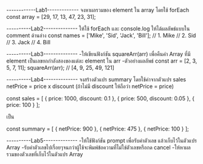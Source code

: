 ------------Lab1-------------
จงหาผลรวมของ element ใน array โดยใช้ forEach
const array = [29, 17, 13, 47, 23, 31];


----------Lab2--------------
ให้ใช้ forEach และ console.log ให้ได้ผลลัพธ์แบบใน comment ด้านล่าง
const names = ['Mike', 'Sid', 'Jack', 'Bill'];
// 1. Mike
// 2. Sid
// 3. Jack
// 4. Bill

----------Lab3--------------
-ให้เขียนฟังก์ชัน squareArr(arr) เพื่อคืนค่า Array ที่มี element เป็นเลขยกกำลังสองของแต่ละ element ใน arr
-ตัวอย่างผลลัพธ์
const arr = [2, 3, 5, 7, 11];
squareArr(arr); // [4, 9, 25, 49, 121]

----------Lab4--------------
จงสร้างตัวแปร summary โดยใช้ค่าจากตัวแปร sales
netPrice = price x discount (ถ้าไม่มี discount ให้ถือว่า netPrice = price)

const sales = [
  { price: 1000, discount: 0.1 },
  { price: 500, discount: 0.05 },
  { price: 100 }
];

เป็น

const summary = [
  { netPrice: 900 }, 
  { netPrice: 475 },
  { netPrice: 100 }
];

----------Lab5--------------
-ให้ใช้ฟังก์ชัน prompt เพื่อรับค่าตัวเลข แล้วเก็บไว้ในตัวแปร Array
-รับค่าตัวเลขไปเรื่อยๆจนกว่าผู้ใช้จะพิมพ์ข้อความที่ไม่ใช่ตัวเลขหรือกด cancel
-ให้หาผลรวมของตัวเลขที่เก็บไว้ในตัวแปร Array


